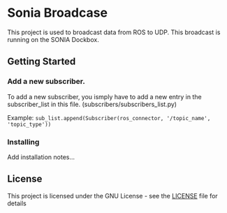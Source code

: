 # Sonia Broadcase
This project is used to broadcast data from ROS to UDP. This broadcast is running on the SONIA Dockbox.

## Getting Started


### Add a new subscriber.

To add a new subscriber, you ismply have to add a new entry in the subscriber_list in this file. (subscribers/subscribers_list.py)

Example: `sub_list.append(Subscriber(ros_connector, '/topic_name', 'topic_type'))`

### Installing

Add installation notes...

## License

This project is licensed under the GNU License - see the [LICENSE](LICENSE) file for details
